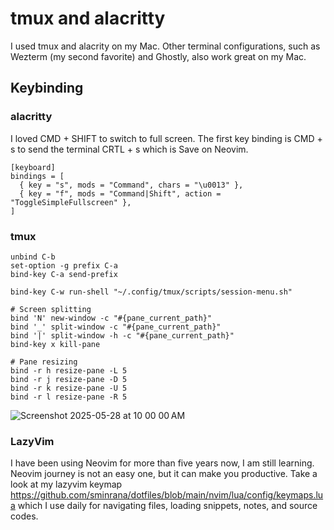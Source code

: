 # tmux and alacritty
I used tmux and alacrity on my Mac. Other terminal configurations, such as Wezterm (my second favorite) and Ghostly, also work great on my Mac.

## Keybinding

### alacritty
I loved CMD + SHIFT to switch to full screen. The first key binding is CMD + s to send the terminal CRTL + s which is Save on Neovim. 

```
[keyboard]
bindings = [
  { key = "s", mods = "Command", chars = "\u0013" },
  { key = "f", mods = "Command|Shift", action = "ToggleSimpleFullscreen" },
]
```

### tmux 
```
unbind C-b
set-option -g prefix C-a
bind-key C-a send-prefix

bind-key C-w run-shell "~/.config/tmux/scripts/session-menu.sh"

# Screen splitting
bind 'N' new-window -c "#{pane_current_path}"
bind '_' split-window -c "#{pane_current_path}"
bind '|' split-window -h -c "#{pane_current_path}"
bind-key x kill-pane

# Pane resizing
bind -r h resize-pane -L 5
bind -r j resize-pane -D 5
bind -r k resize-pane -U 5
bind -r l resize-pane -R 5
```

![Screenshot 2025-05-28 at 10 00 00 AM](https://github.com/user-attachments/assets/6860a55b-b9e1-481d-9ab1-c669dc4d087f)


### LazyVim 

I have been using Neovim for more than five years now, I am still learning. Neovim journey is not an easy one, but it can make you productive.
Take a look at my lazyvim keymap https://github.com/sminrana/dotfiles/blob/main/nvim/lua/config/keymaps.lua
which I use daily for  navigating files, loading snippets, notes, and source codes.

